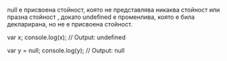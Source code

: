 null е присвоена стойност, която не представлява никаква стойност или празна стойност , докато undefined е променлива, която е била декларирана, но не е присвоена стойност.

var x;
console.log(x); // Output: undefined

var y = null;
console.log(y); // Output: null
